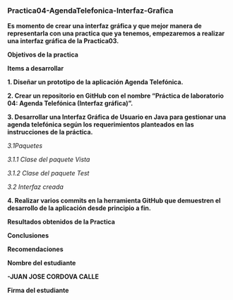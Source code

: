 ### Practica04-AgendaTelefonica-Interfaz-Grafica
**Es momento de crear una interfaz gráfica y que mejor manera de representarla con una practica que ya tenemos, empezaremos a realizar una interfaz gráfica de la Practica03.**

**Objetivos de la practica**



**Items a desarrollar**

**1.	Diseñar un prototipo de la aplicación Agenda Telefónica.**


**2.	Crear un repositorio en GitHub con el nombre “Práctica de laboratorio 04: Agenda Telefónica (Interfaz gráfica)”.**


**3.	Desarrollar una Interfaz Gráfica de Usuario en Java para gestionar una agenda telefónica según los requerimientos planteados en las instrucciones de la práctica.**

*3.1Paquetes*



*3.1.1 Clase del paquete Vista*



*3.1.2 Clase del paquete Test*



*3.2 Interfaz creada*



**4.	Realizar varios commits en la herramienta GitHub que demuestren el desarrollo de la aplicación desde principio a fin.**



**Resultados obtenidos de la Practica**



**Conclusiones**


**Recomendaciones**



**Nombre del estudiante**

**-JUAN JOSE CORDOVA CALLE**

**Firma del estudiante**

